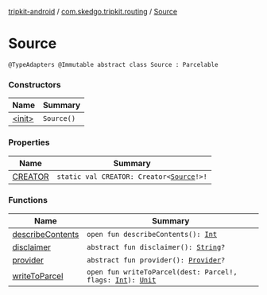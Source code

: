 [tripkit-android](../../index.md) / [com.skedgo.tripkit.routing](../index.md) / [Source](./index.md)

# Source

`@TypeAdapters @Immutable abstract class Source : Parcelable`

### Constructors

| Name | Summary |
|---|---|
| [&lt;init&gt;](-init-.md) | `Source()` |

### Properties

| Name | Summary |
|---|---|
| [CREATOR](-c-r-e-a-t-o-r.md) | `static val CREATOR: Creator<`[`Source`](./index.md)`!>!` |

### Functions

| Name | Summary |
|---|---|
| [describeContents](describe-contents.md) | `open fun describeContents(): `[`Int`](https://kotlinlang.org/api/latest/jvm/stdlib/kotlin/-int/index.html) |
| [disclaimer](disclaimer.md) | `abstract fun disclaimer(): `[`String`](https://kotlinlang.org/api/latest/jvm/stdlib/kotlin/-string/index.html)`?` |
| [provider](provider.md) | `abstract fun provider(): `[`Provider`](../-provider/index.md)`?` |
| [writeToParcel](write-to-parcel.md) | `open fun writeToParcel(dest: Parcel!, flags: `[`Int`](https://kotlinlang.org/api/latest/jvm/stdlib/kotlin/-int/index.html)`): `[`Unit`](https://kotlinlang.org/api/latest/jvm/stdlib/kotlin/-unit/index.html) |
